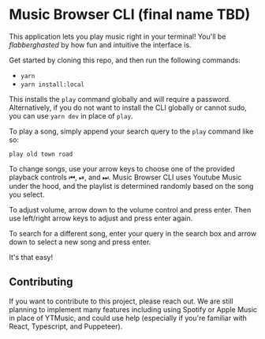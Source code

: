 # Music Browser CLI (final name TBD)

This application lets you play music right in your terminal! You'll be
_flabberghasted_ by how fun and intuitive the interface is.

Get started by cloning this repo, and then run the following commands:

- `yarn`
- `yarn install:local`

This installs the `play` command globally and will require a password.
Alternatively, if you do not want to install the CLI globally or cannot sudo,
you can use `yarn dev` in place of `play`.

To play a song, simply append your search query to the `play` command like so:

`play old town road`

To change songs, use your arrow keys to choose one of the provided playback
controls ⏮, ⏯, and ⏭. Music Browser CLI uses Youtube Music under the hood, and
the playlist is determined randomly based on the song you select.

To adjust volume, arrow down to the volume control and press enter. Then use
left/right arrow keys to adjust and press enter again.

To search for a different song, enter your query in the search box and arrow
down to select a new song and press enter.

It's that easy!

## Contributing

If you want to contribute to this project, please reach out. We are still
planning to implement many features including using Spotify or Apple Music in
place of YTMusic, and could use help (especially if you're familiar with React,
Typescript, and Puppeteer).
